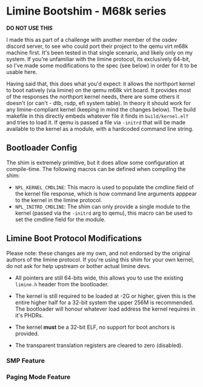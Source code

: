 # Limine Bootshim - M68k series
**DO NOT USE THIS**

I made this as part of a challenge with another member of the osdev discord server, to see who could port their project to the qemu virt m68k machine first. It's been tested in that single scenario, and likely only on my system. If you're unfamiliar with the limine protocol, its exclusively 64-bit, so I've made some modifications to the spec (see below) in order for it to be usable here.

Having said that, this does what you'd expect: it allows the northport kernel to boot natively (via limine) on the qemu m68k virt board. It provides most of the responses the northport kernel needs, there are some others it doesn't (or can't - dtb, rsdp, efi system table). In theory it should work for any limine-compliant kernel (keeping in mind the changes below). The build makefile in this directly embeds whatever file it finds in `build/kernel.elf` and tries to load it. If qemu is passed a file via `-initrd` that will be made available to the kernel as a module, with a hardcoded command line string.

## Bootloader Config

The shim is extremely primitive, but it does allow some configuration at compile-time. The following macros can be defined when compiling the shim:
- `NPL_KERNEL_CMDLINE`: This macro is used to populate the cmdline field of the kernel file response, which is how command line arguments apppear to the kernel in the limine protocol.
- `NPL_INITRD_CMDLINE`: The shim can only provide a single module to the kernel (passed via the `-initrd` arg to qemu), this macro can be used to set the cmdline field for the module.

## Limine Boot Protocol Modifications
Please note: these changes are my own, and not endorsed by the original authors of the limine protocol. If you're using this shim for your own kernel, do not ask for help upstream or bother actual limine devs.

- All pointers are still 64-bits wide, this allows you to use the existing `limine.h` header from the bootloader.
- The kernel is still required to be loaded at -2G or higher, given this is the entire higher half for a 32-bit system the upper 256M is recommended. The bootloader will honour whatever load address the kernel requires in it's PHDRs.
- The kernel **must** be a 32-bit ELF, no support for boot anchors is provided.

- The transparent translation registers are cleared to zero (disabled).

### SMP Feature 
### Paging Mode Feature

